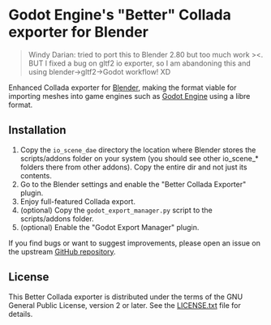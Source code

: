 # Godot Engine's "Better" Collada exporter for Blender

> Windy Darian: tried to port this to Blender 2.80 but too much work ><. BUT I fixed a bug on gltf2 io exporter, so I am abandoning this and using blender->gltf2->Godot workflow! XD

Enhanced Collada exporter for [Blender](https://www.blender.org), making the
format viable for importing meshes into game engines such as
[Godot Engine](https://godotengine.org) using a libre format.

## Installation

1. Copy the `io_scene_dae` directory the location where Blender stores the
   scripts/addons folder on your system (you should see other io_scene_*
   folders there from other addons). Copy the entire dir and not just its
   contents.
2. Go to the Blender settings and enable the "Better Collada Exporter" plugin.
3. Enjoy full-featured Collada export.
4. (optional) Copy the `godot_export_manager.py` script to the scripts/addons folder.
5. (optional) Enable the "Godot Export Manager" plugin.

If you find bugs or want to suggest improvements, please open an issue on the
upstream [GitHub repository](https://github.com/godotengine/collada-exporter).

## License

This Better Collada exporter is distributed under the terms of the GNU General
Public License, version 2 or later. See the [LICENSE.txt](/LICENSE.txt) file
for details.
